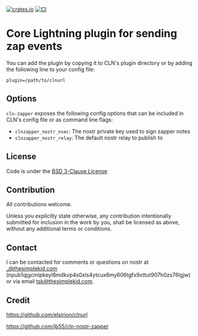 [![crates.io](https://img.shields.io/crates/v/cln-zapper.svg)](https://crates.io/crates/cln-zapper)
[![CI](https://github.com/thesimplekid/cln-zapper-rs/actions/workflows/lint.yml/badge.svg)](https://github.com/thesimplekid/cln-zapper-rs/actions/workflows/lint.yml)

# Core Lightning plugin for sending zap events

You can add the plugin by copying it to CLN's plugin directory or by adding the following line to your config file:

```
plugin=/path/to/clnurl
```

## Options
`cln-zapper` exposes the following config options that can be included in CLN's config file or as command line flags:
* `clnzapper_nostr_nsec`: The nostr private key used to sign zapper notes
* `clnzapper_nostr_relay`: The default nostr relay to publish to

## License

Code is under the [BSD 3-Clause License](LICENSE-BSD-3)

## Contribution

All contributions welcome.

Unless you explicitly state otherwise, any contribution intentionally submitted for inclusion in the work by you, shall be licensed as above, without any additional terms or conditions.

## Contact

I can be contacted for comments or questions on nostr at _@thesimplekid.com (npub1qjgcmlpkeyl8mdkvp4s0xls4ytcux6my606tgfx9xttut907h0zs76lgjw) or via email tsk@thesimplekid.com.


## Credit
https://github.com/elsirion/clnurl

https://github.com/jb55/cln-nostr-zapper
